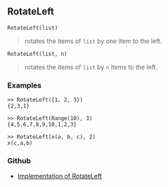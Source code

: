 ## RotateLeft

```
RotateLeft(list)
```

> rotates the items of `list` by one item to the left.
 
```
RotateLeft(list, n)
```

> rotates the items of `list` by `n` items to the left.

### Examples

```
>> RotateLeft({1, 2, 3})
{2,3,1}

>> RotateLeft(Range(10), 3)
{4,5,6,7,8,9,10,1,2,3}

>> RotateLeft(x(a, b, c), 2)
x(c,a,b)
```

### Github

* [Implementation of RotateLeft](https://github.com/axkr/symja_android_library/blob/master/symja_android_library/matheclipse-core/src/main/java/org/matheclipse/core/builtin/ListFunctions.java#L6139) 

